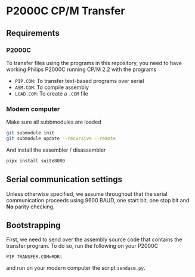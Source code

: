 # P2000C CP/M Transfer

## Requirements

### P2000C

To transfer files using the programs in this repository, you need to have
working Philips P2000C running CP/M 2.2 with the programs
* `PIP.COM`: To transfer text-based programs over serial
* `ASM.COM`: To compile assembly
* `LOAD.COM`: To create a `.COM` file

### Modern computer

Make sure all subbmodules are loaded

```bash
git submodule init
git submodule update --recursive --remote
```

And install the assembler / disassembler

```bash 
pipx install suite8080
```

## Serial communication settings

Unless otherwise specified, we assume throughout that the serial communication
proceeds using 9600 BAUD, one start bit, one stop bit and **No** parity
checking.

## Bootstrapping

First, we need to send over the assembly source code that contains the
transfer program. To do so, run the following on your P2000C

```
PIP TRANSFER.COM=RDR:
```

and run on your modern computer the script `sendasm.py`.